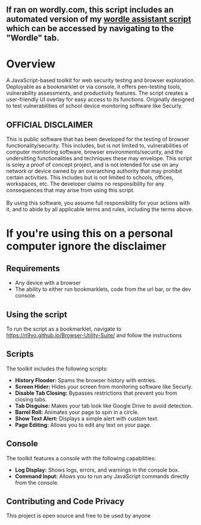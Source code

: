 ## If ran on wordly.com, this script includes an automated version of my [wordle assistant script](https://github.com/n9vo/Wordle-Assistant) which can be accessed by navigating to the "Wordle" tab.

# Overview

A JavaScript-based toolkit for web security testing and browser exploration. Deployable as a bookmarklet or via console, it offers pen-testing tools, vulnerability assessments, and productivity features. The script creates a user-friendly UI overlay for easy access to its functions. Originally designed to test vulnerabilities of school device monitoring software like Securly.


## OFFICIAL DISCLAIMER

This is public software that has been developed for the testing of browser functionality/security. This includes, but is not limited to, vulnerabilities of computer monitoring software, browser environments/security, and the undersitting functionalities and techniques these may envelope. This script is soley a proof of concept project, and is not intended for use on any network or device owned by an overarching authority that may prohibit certain activities. This includes but is not limited to schools, offices, workspaces, etc. The developer claims no responsibility for any consequences that may arise from using this script.<br><br>By using this software, you assume full responsibility for your actions with it, and to abide by all applicable terms and rules, including the terms above. 

# If you're using this on a personal computer ignore the disclaimer

## Requirements

- Any device with a browser
- The ability to either run bookmarklets, code from the url bar, or the dev console.

## Using the script

To run the script as a bookmarklet, navigate to https://n9vo.github.io/Browser-Utility-Suite/ and follow the instructions

## Scripts
The toolkit includes the following scripts:
- **History Flooder:** Spams the browser history with entries.
- **Screen Hider:** Hides your screen from monitoring software like Securly.
- **Disable Tab Closing:** Bypasses restrictions that prevent you from closing tabs.
- **Tab Disguise:** Makes your tab look like Google Drive to avoid detection.
- **Barrel Roll:** Animates your page to spin in a circle.
- **Show Text Alert:** Displays a simple alert with custom text.
- **Page Editing:** Allows you to edit any text on your page.

## Console
The toolkit features a console with the following capabilities:
- **Log Display:** Shows logs, errors, and warnings in the console box.
- **Command Input:** Allows you to run any JavaScript commands directly from the console.


## Contributing and Code Privacy

This project is open source and free to be used by anyone
